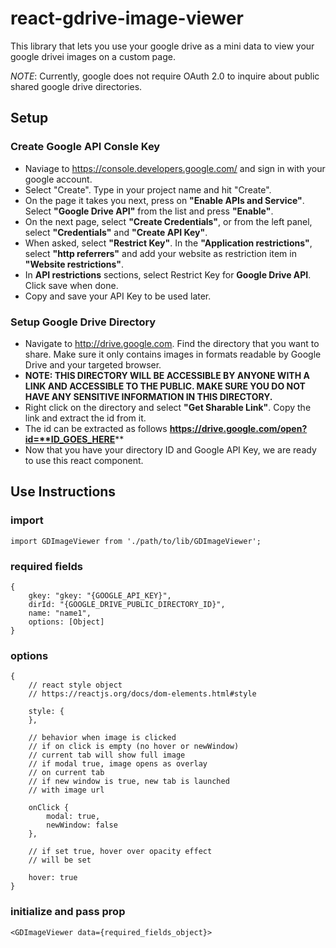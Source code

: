 # react-gdrive-image-viewer

This library that lets you use your google drive as a mini data to view your google drivei images on a custom page.

*NOTE*: Currently, google does not require OAuth 2.0 to inquire about public shared google drive directories.

## Setup

### Create Google API Consle Key

* Naviage to https://console.developers.google.com/ and sign in with your google account.
* Select "Create". Type in your project name and hit "Create".
* On the page it takes you next, press on **"Enable APIs and Service"**. Select **"Google Drive API"** from the list and press **"Enable"**.
* On the next page, select **"Create Credentials"**, or from the left panel, select **"Credentials"** and **"Create API Key"**. 
* When asked, select **"Restrict Key"**. In the **"Application restrictions"**, select **"http referrers"**  and add your website as restriction item in **"Website restrictions"**.
* In **API restrictions** sections, select Restrict Key for **Google Drive API**. Click save when done.
* Copy and save your API Key to be used later.

### Setup Google Drive Directory

* Navigate to http://drive.google.com. Find the directory that you want to share. Make sure it only contains images in formats readable by Google Drive and your targeted browser.
* **NOTE: THIS DIRECTORY WILL BE ACCESSIBLE BY ANYONE WITH A LINK AND ACCESSIBLE TO THE PUBLIC. MAKE SURE YOU DO NOT HAVE ANY SENSITIVE INFORMATION IN THIS DIRECTORY.**
* Right click on the directory and select **"Get Sharable Link"**. Copy the link and extract the id from it.
* The id can be extracted as follows 
**https://drive.google.com/open?id=**ID_GOES_HERE****
* Now that you have your directory ID and Google API Key, we are ready to use this react component.

## Use Instructions

### import

```
import GDImageViewer from './path/to/lib/GDImageViewer';
```
### required fields
```
{
    gkey: "gkey: "{GOOGLE_API_KEY}",
    dirId: "{GOOGLE_DRIVE_PUBLIC_DIRECTORY_ID}",
    name: "name1",
    options: [Object]
}
```

### options
```
{
    // react style object
    // https://reactjs.org/docs/dom-elements.html#style

    style: {
    },

    // behavior when image is clicked
    // if on click is empty (no hover or newWindow)
    // current tab will show full image
    // if modal true, image opens as overlay
    // on current tab
    // if new window is true, new tab is launched
    // with image url

    onClick {
        modal: true,
        newWindow: false
    },
    
    // if set true, hover over opacity effect
    // will be set

    hover: true
}

```

### initialize and pass prop
```
<GDImageViewer data={required_fields_object}>
```
